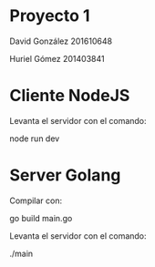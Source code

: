 # Proyecto 1
David González 201610648

Huriel Gómez 201403841

# Cliente NodeJS
Levanta el servidor con el comando: 

node run dev


# Server Golang
Compilar con: 

go build main.go


Levanta el servidor con el comando: 

./main
